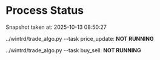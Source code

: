 # Process Status

Snapshot taken at: 2025-10-13 08:50:27

../wintrd/trade_algo.py --task price_update: **NOT RUNNING**

../wintrd/trade_algo.py --task buy_sell: **NOT RUNNING**

